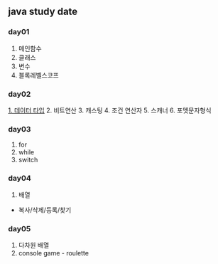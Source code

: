 ## java study date
### day01
1. 메인함수
2. 클래스
3. 변수
4. 블록레벨스코프

### day02
[1. 데이터 타입]()
2. 비트연산
3. 캐스팅
4. 조건 연산자
5. 스캐너
6. 포멧문자형식

### day03
1. for
2. while
3. switch

### day04
1. 배열
- 복사/삭제/등록/찾기

### day05
1. 다차원 배열
2. console game - roulette